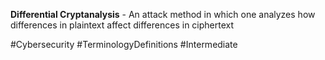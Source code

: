 **Differential Cryptanalysis** - An attack method in which one analyzes how differences in plaintext affect differences in ciphertext

#Cybersecurity #TerminologyDefinitions #Intermediate
